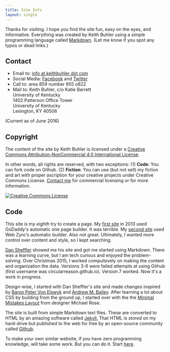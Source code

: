 ```yaml
---
title: Site Info
layout: single
---
```


Thanks for visiting. I hope you find the site fun, easy on the eyes, and informative. Everything was created by Keith Buhler using a simple programming language called [Markdown](https://daringfireball.net/projects/markdown/syntax">Markdown). (Let me know if you spot any typos or dead links.) 


## Contact

* Email to: [info at keithbuhler dot com](emailto:info@keithbuhler.com)
* Social Media: [Facebook](http://www.facebook.com/kedbuhler/) and [Twitter](https://twitter.com/Keith_Buhler) 
* Call to: area 859 number 955 o822
* Mail to: Keith Buhler, c/o Katie Barrett  
University of Kentucky   
1402 Patterson Office Tower    
University of Kentucky    
Lexington, KY 40506   

(Current as of June 2016)


## Copyright

The content of the site by <span xmlns:cc="http://creativecommons.org/ns#" property="cc:attributionName">Keith Buhler</span> is licensed under a <a rel="license" href="http://creativecommons.org/licenses/by-nc/4.0/">Creative Commons Attribution-NonCommercial 4.0 International License</a>.

In other words, all rights are reserved, with two exceptions: (1) **Code**: You can fork code on Github. (2) **Fiction**: You can use (but not sell) my fiction and art with proper ascription for your creative projects under Creative Commons License. [Contact me](emailto:keithedbuhler@gmail.com) for commercial licensing or for more information.

<a rel="license" href="http://creativecommons.org/licenses/by-nc/4.0/"><img alt="Creative Commons License" style="border-width:0" src="https://i.creativecommons.org/l/by-nc/4.0/88x31.png" /></a><br />



## Code

This site is my *eighth* try to create a page.  My [first site](https://web.archive.org/web/20130511005256/http://keithbuhler.com) in 2013 used GoDaddy's automatic one page builder. It was terrible. My [second site](https://web.archive.org/web/20141217142037/http://keithbuhler.com/) used Web Zyro's automatic builder. Also not great. Ultimately, I wanted more control over content and style, so I kept searching. 

[Dan Sheffler](http://www.dansheffler.com) showed me his site and got me started using Markdown. There was a learning curve, but I am tech curious and enjoyed the problem-solving. Over Christmas 2015, I worked compulsively on making the content and organization the data.  Versions 3-6 were failed attempts at using Github (first username was circularreason.github.io). Version 7 worked. Now it's a work in progress. 

Design-wise, I started with Dan Sheffler's site and made changes inspired by [Baron Peter Von Elswyk](http://www.rci.rutgers.edu/~pdv12/research.html) and [Andrew M. Bailey](http://www.andrewmbailey.com/). After learning a lot about CSS by building from the ground up, I started over with the the [Minimal Mistakes Layout](https://mmistakes.github.io/minimal-mistakes/about/) from designer Michael Rose. 

The site is built from simple Markdown text files. These are converted to HTML by an amazing software called [Jekyll.](https://jekyllrb.com/) That HTML is *stored* on my hard-drive but published to the web for free by an open-source community called [Github](http://www.github.com).

To make your own similar website, if you have zero programming knowledge, will take some work. But you can do it. Start [here](http://www.smashingmagazine.com/2014/08/build-blog-jekyll-github-pages/).

